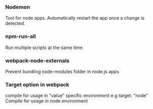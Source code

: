 ### Nodemon
Tool for node apps. Automatically restart the app once a change is detected.

### npm-run-all
Run multiple scripts at the same time

### webpack-node-externals
Prevent bundling node-modules folder in node.js apps

### Target option in webpack
compile for usage in "value" specific environment
e.g
    target: "node"
    Compile for usage in node environment